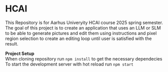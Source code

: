 # HCAI
This Repository is for Aarhus Univeryity HCAI course 2025 spring semester. The goal of this project is to create an application that uses an LLM or SLM to be able to generate pictures and edit them using instructions and pixel region selection to create an editing loop until user is satisfied with the result.

**Project Setup**\
When cloning repository run ```npm install``` to get the necessary dependecies\
To start the development server with hot reload run ```npm start```
